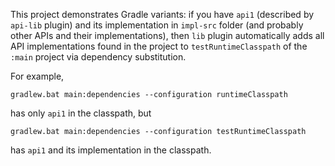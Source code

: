 This project demonstrates Gradle variants: if you have `api1` (described by `api-lib` plugin) and its implementation in `impl-src` folder (and probably other APIs
and their implementations), then `lib` plugin automatically adds all API implementations found in the project to `testRuntimeClasspath` of the `:main` project
via dependency substitution.

For example,

`gradlew.bat main:dependencies --configuration runtimeClasspath`

has only `api1` in the classpath, but

`gradlew.bat main:dependencies --configuration testRuntimeClasspath`

has `api1` and its implementation in the classpath.
